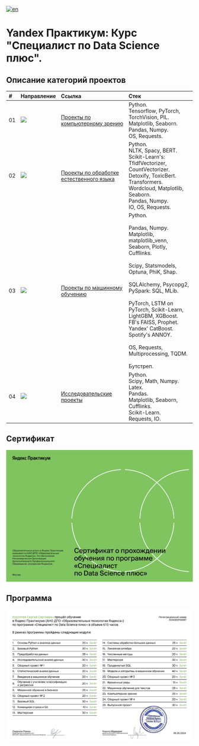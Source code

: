 [![en](https://img.shields.io/badge/lang-en-red.svg)](README.en.md)



# Yandex Практикум: Курс "Специалист по Data Science плюс".

## Описание категорий проектов
| # | Направление | Ссылка | Стек |
|:--|:--|:--|:--|
| 01 | ![](https://img.shields.io/badge/CV-367539) | [Проекты по компьютерному зрению](https://github.com/mrBrain101/Yandex_Practicum_projects/tree/8ce14caa8df2cdd87a2314b16a170ac43e2e97a7/01_CV_Projects) | Python.<br>Tensorflow, PyTorch, TorchVision, PIL.<br>Matplotlib, Seaborn.<br>Pandas, Numpy.<br>OS, Requests.|
| 02 | ![](https://img.shields.io/badge/NLP-323ea8) | [Проекты по обработке естественного языка](https://github.com/mrBrain101/Yandex_Practicum_projects/tree/8ce14caa8df2cdd87a2314b16a170ac43e2e97a7/02_NLP_Projects) | Python.<br>NLTK, Spacy, BERT.<br>Scikit-Learn's: TfidfVectorizer, CountVectorizer.<br>Detoxify, ToxicBert.<br>Transformers.<br>Wordcloud, Matplotlib, Seaborn.<br>Pandas, Numpy.<br>IO, OS, Requests. |
| 03 | ![](https://img.shields.io/badge/ML-753636) | [Проекты по машинному обучению](https://github.com/mrBrain101/Yandex_Practicum_projects/tree/8ce14caa8df2cdd87a2314b16a170ac43e2e97a7/03_ML_Projects) | Python.<br><br>Pandas, Numpy.<br>Matplotlib, matplotlib_venn, Seaborn, Plotly, Cufflinks.<br><br>Scipy, Statsmodels, Optuna, PhiK, Shap.<br><br>SQLAlchemy, Psycopg2, PySpark: SQL, MLib.<br><br>PyTorch, LSTM on PyTorch, Scikit-Learn, LightGBM, XGBoost.<br>FB's FAISS, Prophet.<br>Yandex' CatBoost.<br>Spotify's ANNOY.<br><br>OS, Requests, Multiprocessing, TQDM.<br><br>Бутстреп. |
| 04 | ![](https://img.shields.io/badge/Research-175559) | [Исследовательские проекты](https://github.com/mrBrain101/Yandex_Practicum_projects/tree/d36723a4d1c220985dba5dc15954884bb8021197/04_Research_Projects) | Python.<br>Scipy, Math, Numpy.<br>Latex.<br>Pandas.<br>Matplotlib, Seaborn, Cufflinks.<br>Scikit-Learn.<br>Requests, IO.|


## Сертификат
![Сертификат](https://github.com/mrBrain101/Yandex_Practicum_projects/blob/676efb47ab49810832463df87b1e461ebdf0c90c/z_Certificates/certificate_ru_Page_1.jpg)

## Программа
![Программа](https://github.com/mrBrain101/Yandex_Practicum_projects/blob/676efb47ab49810832463df87b1e461ebdf0c90c/z_Certificates/certificate_ru_Page_2.jpg)
